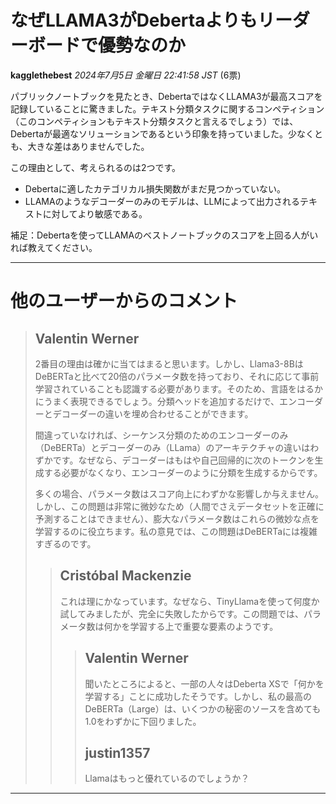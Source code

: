 # なぜLLAMA3がDebertaよりもリーダーボードで優勢なのか

**kagglethebest** *2024年7月5日 金曜日 22:41:58 JST* (6票)

パブリックノートブックを見たとき、DebertaではなくLLAMA3が最高スコアを記録していることに驚きました。テキスト分類タスクに関するコンペティション（このコンペティションもテキスト分類タスクと言えるでしょう）では、Debertaが最適なソリューションであるという印象を持っていました。少なくとも、大きな差はありませんでした。

この理由として、考えられるのは2つです。

* Debertaに適したカテゴリカル損失関数がまだ見つかっていない。
* LLAMAのようなデコーダーのみのモデルは、LLMによって出力されるテキストに対してより敏感である。

補足：Debertaを使ってLLAMAのベストノートブックのスコアを上回る人がいれば教えてください。

---
# 他のユーザーからのコメント

> ## Valentin Werner
> 
> 2番目の理由は確かに当てはまると思います。しかし、Llama3-8BはDeBERTaと比べて20倍のパラメータ数を持っており、それに応じて事前学習されていることも認識する必要があります。そのため、言語をはるかにうまく表現できるでしょう。分類ヘッドを追加するだけで、エンコーダーとデコーダーの違いを埋め合わせることができます。
> 
> 間違っていなければ、シーケンス分類のためのエンコーダーのみ（DeBERTa）とデコーダーのみ（LLama）のアーキテクチャの違いはわずかです。なぜなら、デコーダーはもはや自己回帰的に次のトークンを生成する必要がなくなり、エンコーダーのように分類を生成するからです。
> 
> 多くの場合、パラメータ数はスコア向上にわずかな影響しか与えません。しかし、この問題は非常に微妙なため（人間でさえデータセットを正確に予測することはできません）、膨大なパラメータ数はこれらの微妙な点を学習するのに役立ちます。私の意見では、この問題はDeBERTaには複雑すぎるのです。
> 
> 
> 
> > ## Cristóbal Mackenzie
> > 
> > これは理にかなっています。なぜなら、TinyLlamaを使って何度か試してみましたが、完全に失敗したからです。この問題では、パラメータ数は何かを学習する上で重要な要素のようです。
> > 
> > 
> > 
> > > ## Valentin Werner
> > > 
> > > 聞いたところによると、一部の人々はDeberta XSで「何かを学習する」ことに成功したそうです。しかし、私の最高のDeBERTa（Large）は、いくつかの秘密のソースを含めても1.0をわずかに下回りました。
> > > 
> > > 
> > > 
> > > ## justin1357
> > > 
> > > Llamaはもっと優れているのでしょうか？
> > > 
> > > 
> > > 
---

